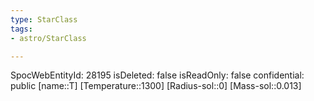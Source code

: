 ```yaml
---
type: StarClass
tags:
- astro/StarClass

---
```

SpocWebEntityId: 28195
isDeleted: false
isReadOnly: false
confidential: public
[name::T]
[Temperature::1300]
[Radius-sol::0]
[Mass-sol::0.013]


